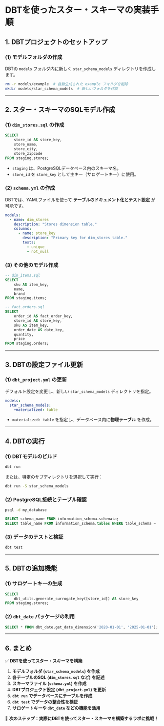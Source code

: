 # DBTを使ったスター・スキーマの実装手順

## 1. DBTプロジェクトのセットアップ

### (1) モデルフォルダの作成
DBTの `models` フォルダ内に新しく `star_schema_models` ディレクトリを作成します。

```sh
rm -r models/example  # 自動生成された example フォルダを削除
mkdir models/star_schema_models  # 新しいフォルダを作成
```

---

## 2. スター・スキーマのSQLモデル作成

### (1) `dim_stores.sql` の作成
```sql
SELECT 
    store_id AS store_key, 
    store_name, 
    store_city, 
    store_zipcode
FROM staging.stores;
```

- `staging` は、PostgreSQLデータベース内のスキーマ名。
- `store_id` を `store_key` として主キー（サロゲートキー）に使用。

### (2) `schema.yml` の作成
DBTでは、YAMLファイルを使って **テーブルのドキュメント化とテスト設定** が可能です。

```yaml
models:
  - name: dim_stores
    description: "Stores dimension table."
    columns:
      - name: store_key
        description: "Primary key for dim_stores table."
        tests:
          - unique
          - not_null
```

### (3) その他のモデル作成
```sql
-- dim_items.sql
SELECT 
    sku AS item_key, 
    name, 
    brand
FROM staging.items;
```

```sql
-- fact_orders.sql
SELECT 
    order_id AS fact_order_key, 
    store_id AS store_key,
    sku AS item_key,
    order_date AS date_key,
    quantity,
    price
FROM staging.orders;
```

---

## 3. DBTの設定ファイル更新

### (1) `dbt_project.yml` の更新
デフォルト設定を変更し、新しい `star_schema_models` ディレクトリを指定。

```yaml
models:
  star_schema_models:
    +materialized: table
```

- `materialized: table` を指定し、データベース内に**物理テーブル** を作成。

---

## 4. DBTの実行

### (1) DBTモデルのビルド
```sh
dbt run
```
または、特定のサブディレクトリを選択して実行：
```sh
dbt run -S star_schema_models
```

### (2) PostgreSQL接続とテーブル確認
```sh
psql -d my_database
```
```sql
SELECT schema_name FROM information_schema.schemata;
SELECT table_name FROM information_schema.tables WHERE table_schema = 'star_schema';
```

### (3) データのテストと検証
```sh
dbt test
```

---

## 5. DBTの追加機能

### (1) サロゲートキーの生成
```sql
SELECT 
    dbt_utils.generate_surrogate_key([store_id]) AS store_key
FROM staging.stores;
```

### (2) `dbt_date` パッケージの利用
```sql
SELECT * FROM dbt_date.get_date_dimension('2020-01-01', '2025-01-01');
```

---

## 6. まとめ
✅ **DBTを使ってスター・スキーマを構築**  
1. **モデルフォルダ (`star_schema_models`) を作成**
2. **各テーブルのSQL (`dim_stores.sql` など) を記述**
3. **スキーマファイル (`schema.yml`) を作成**
4. **DBTプロジェクト設定 (`dbt_project.yml`) を更新**
5. **`dbt run` でデータベースにテーブルを作成**
6. **`dbt test` でデータの整合性を検証**
7. **サロゲートキーや `dbt_date` などの機能を活用**

🚀 **次のステップ：実際にDBTを使ってスター・スキーマを構築するラボに挑戦！**
